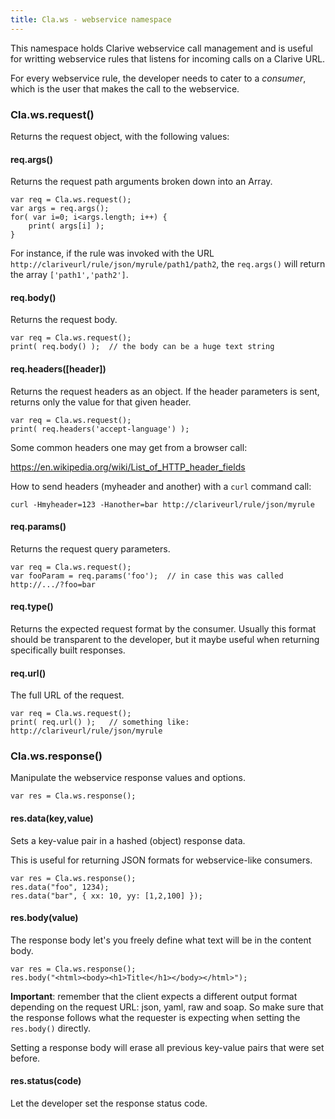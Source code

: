 ```yaml
---
title: Cla.ws - webservice namespace
---
```


This namespace holds Clarive webservice call
management and is useful for writting webservice
rules that listens for incoming calls on a Clarive 
URL. 

For every webservice rule, the developer needs to 
cater to a *consumer*, which is the user that 
makes the call to the webservice. 

### Cla.ws.request()

Returns the request object, with the 
following values:

#### req.args()

Returns the request path arguments broken down
into an Array.

    var req = Cla.ws.request();
    var args = req.args();
    for( var i=0; i<args.length; i++) {
        print( args[i] );
    }

For instance, if the rule was invoked with
the URL `http://clariveurl/rule/json/myrule/path1/path2`,
the `req.args()` will return the array `['path1','path2']`.

#### req.body()

Returns the request body.  

    var req = Cla.ws.request();
    print( req.body() );  // the body can be a huge text string

#### req.headers([header])

Returns the request headers as an object. If the 
header parameters is sent, returns only the value for that given header.

    var req = Cla.ws.request();
    print( req.headers('accept-language') ); 

Some common headers one may get from a browser call:

https://en.wikipedia.org/wiki/List_of_HTTP_header_fields

How to send headers (myheader and another) with a `curl` command call:

`curl -Hmyheader=123 -Hanother=bar http://clariveurl/rule/json/myrule`

#### req.params()

Returns the request query parameters.

    var req = Cla.ws.request();
    var fooParam = req.params('foo');  // in case this was called http://.../?foo=bar

#### req.type()

Returns the expected request format by the consumer.
Usually this format should be transparent to the developer, 
but it maybe useful when returning specifically built responses.

#### req.url()

The full URL of the request. 

    var req = Cla.ws.request();
    print( req.url() );   // something like: http://clariveurl/rule/json/myrule

### Cla.ws.response()

Manipulate the webservice response values and options.
    
    var res = Cla.ws.response();

#### res.data(key,value)

Sets a key-value pair in a hashed (object) response data. 

This is useful for returning JSON formats for webservice-like consumers.

    var res = Cla.ws.response();
    res.data("foo", 1234);
    res.data("bar", { xx: 10, yy: [1,2,100] });


#### res.body(value)

The response body let's you freely define
what text will be in the content body. 

    var res = Cla.ws.response();
    res.body("<html><body><h1>Title</h1></body></html>");

**Important**: remember that the client expects 
a different output format depending on the request 
URL: json, yaml, raw and soap. So make sure that the response 
follows what the requester is expecting when setting the `res.body()`
directly. 

Setting a response body will erase all previous key-value pairs
that were set before.

#### res.status(code)

Let the developer set the response status code.


